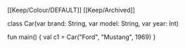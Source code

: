 [[Keep/Colour/DEFAULT]] [[Keep/Archived]] 

class Car(var brand: String, var model: String, var year: Int)

fun main() {
  val c1 = Car("Ford", "Mustang", 1969)
}
